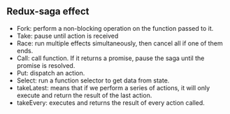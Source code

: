 ## Redux-saga effect
- Fork: perform a non-blocking operation on the function passed to it.
- Take: pause until action is received
- Race: run multiple effects simultaneously, then cancel all if one of them ends.
- Call: call function. If it returns a promise, pause the saga until the promise is resolved.
- Put: dispatch an action.
- Select: run a function selector to get data from state.
- takeLatest: means that if we perform a series of actions, it will only execute and return the result of the last action.
- takeEvery: executes and returns the result of every action called.